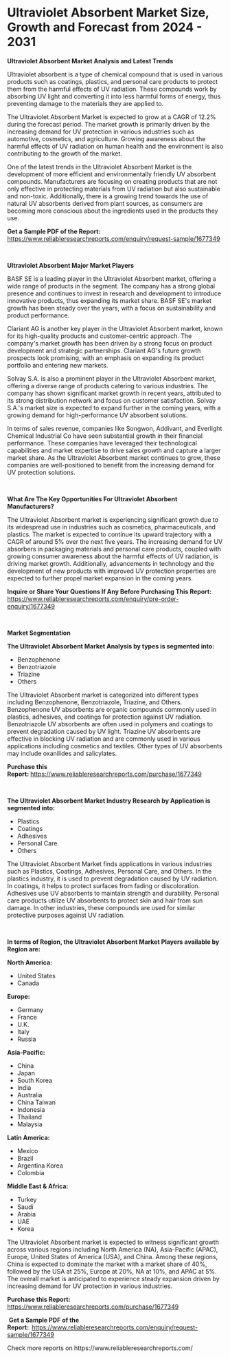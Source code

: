 <p><h1>Ultraviolet Absorbent Market Size, Growth and Forecast from 2024 - 2031</h1></p><p><strong>Ultraviolet Absorbent Market Analysis and Latest Trends</strong></p>
<p><p>Ultraviolet absorbent is a type of chemical compound that is used in various products such as coatings, plastics, and personal care products to protect them from the harmful effects of UV radiation. These compounds work by absorbing UV light and converting it into less harmful forms of energy, thus preventing damage to the materials they are applied to.</p><p>The Ultraviolet Absorbent Market is expected to grow at a CAGR of 12.2% during the forecast period. The market growth is primarily driven by the increasing demand for UV protection in various industries such as automotive, cosmetics, and agriculture. Growing awareness about the harmful effects of UV radiation on human health and the environment is also contributing to the growth of the market.</p><p>One of the latest trends in the Ultraviolet Absorbent Market is the development of more efficient and environmentally friendly UV absorbent compounds. Manufacturers are focusing on creating products that are not only effective in protecting materials from UV radiation but also sustainable and non-toxic. Additionally, there is a growing trend towards the use of natural UV absorbents derived from plant sources, as consumers are becoming more conscious about the ingredients used in the products they use.</p></p>
<p><strong>Get a Sample PDF of the Report:&nbsp;</strong> <a href="https://www.reliableresearchreports.com/enquiry/request-sample/1677349">https://www.reliableresearchreports.com/enquiry/request-sample/1677349</a></p>
<p>&nbsp;</p>
<p><strong>Ultraviolet Absorbent Major Market Players</strong></p>
<p><p>BASF SE is a leading player in the Ultraviolet Absorbent market, offering a wide range of products in the segment. The company has a strong global presence and continues to invest in research and development to introduce innovative products, thus expanding its market share. BASF SE's market growth has been steady over the years, with a focus on sustainability and product performance.</p><p>Clariant AG is another key player in the Ultraviolet Absorbent market, known for its high-quality products and customer-centric approach. The company's market growth has been driven by a strong focus on product development and strategic partnerships. Clariant AG's future growth prospects look promising, with an emphasis on expanding its product portfolio and entering new markets.</p><p>Solvay S.A. is also a prominent player in the Ultraviolet Absorbent market, offering a diverse range of products catering to various industries. The company has shown significant market growth in recent years, attributed to its strong distribution network and focus on customer satisfaction. Solvay S.A.'s market size is expected to expand further in the coming years, with a growing demand for high-performance UV absorbent solutions.</p><p>In terms of sales revenue, companies like Songwon, Addivant, and Everlight Chemical Industrial Co have seen substantial growth in their financial performance. These companies have leveraged their technological capabilities and market expertise to drive sales growth and capture a larger market share. As the Ultraviolet Absorbent market continues to grow, these companies are well-positioned to benefit from the increasing demand for UV protection solutions.</p></p>
<p>&nbsp;</p>
<p><strong>What Are The Key Opportunities For Ultraviolet Absorbent Manufacturers?</strong></p>
<p><p>The Ultraviolet Absorbent market is experiencing significant growth due to its widespread use in industries such as cosmetics, pharmaceuticals, and plastics. The market is expected to continue its upward trajectory with a CAGR of around 5% over the next five years. The increasing demand for UV absorbers in packaging materials and personal care products, coupled with growing consumer awareness about the harmful effects of UV radiation, is driving market growth. Additionally, advancements in technology and the development of new products with improved UV protection properties are expected to further propel market expansion in the coming years.</p></p>
<p><strong>Inquire or Share Your Questions If Any Before Purchasing This Report:</strong> <a href="https://www.reliableresearchreports.com/enquiry/pre-order-enquiry/1677349">https://www.reliableresearchreports.com/enquiry/pre-order-enquiry/1677349</a></p>
<p>&nbsp;</p>
<p><strong>Market Segmentation</strong></p>
<p><strong>The Ultraviolet Absorbent Market Analysis by types is segmented into:</strong></p>
<p><ul><li>Benzophenone</li><li>Benzotriazole</li><li>Triazine</li><li>Others</li></ul></p>
<p><p>The Ultraviolet Absorbent market is categorized into different types including Benzophenone, Benzotriazole, Triazine, and Others. Benzophenone UV absorbents are organic compounds commonly used in plastics, adhesives, and coatings for protection against UV radiation. Benzotriazole UV absorbents are often used in polymers and coatings to prevent degradation caused by UV light. Triazine UV absorbents are effective in blocking UV radiation and are commonly used in various applications including cosmetics and textiles. Other types of UV absorbents may include oxanilides and salicylates.</p></p>
<p><strong>Purchase this Report:&nbsp;</strong><a href="https://www.reliableresearchreports.com/purchase/1677349">https://www.reliableresearchreports.com/purchase/1677349</a></p>
<p>&nbsp;</p>
<p><strong>The Ultraviolet Absorbent Market Industry Research by Application is segmented into:</strong></p>
<p><ul><li>Plastics</li><li>Coatings</li><li>Adhesives</li><li>Personal Care</li><li>Others</li></ul></p>
<p><p>The Ultraviolet Absorbent Market finds applications in various industries such as Plastics, Coatings, Adhesives, Personal Care, and Others. In the plastics industry, it is used to prevent degradation caused by UV radiation. In coatings, it helps to protect surfaces from fading or discoloration. Adhesives use UV absorbents to maintain strength and durability. Personal care products utilize UV absorbents to protect skin and hair from sun damage. In other industries, these compounds are used for similar protective purposes against UV radiation.</p></p>
<p>&nbsp;</p>
<p><strong>In terms of Region, the Ultraviolet Absorbent Market Players available by Region are:</strong></p>
<p>
    <p> <strong> North America: </strong>
        <ul>
            <li>United States</li>
            <li>Canada</li>
        </ul>
        </p> 
    <p> <strong> Europe: </strong>
        <ul>
            <li>Germany</li>
            <li>France</li>
            <li>U.K.</li>
            <li>Italy</li>
            <li>Russia</li>
        </ul>
        </p> 
    <p> <strong> Asia-Pacific: </strong>
        <ul>
            <li>China</li>
            <li>Japan</li>
            <li>South Korea</li>
            <li>India</li>
            <li>Australia</li>
            <li>China Taiwan</li>
            <li>Indonesia</li>
            <li>Thailand</li>
            <li>Malaysia</li>
        </ul>
        </p> 
    <p> <strong> Latin America: </strong>
        <ul>
            <li>Mexico</li>
            <li>Brazil</li>
            <li>Argentina Korea</li>
            <li>Colombia</li>
        </ul>
        </p> 
    <p> <strong> Middle East & Africa: </strong>
        <ul>
            <li>Turkey</li>
            <li>Saudi</li>
            <li>Arabia</li>
            <li>UAE</li>
            <li>Korea</li>
        </ul>
    </p>
    </p>
<p><p>The Ultraviolet Absorbent market is expected to witness significant growth across various regions including North America (NA), Asia-Pacific (APAC), Europe, United States of America (USA), and China. Among these regions, China is expected to dominate the market with a market share of 40%, followed by the USA at 25%, Europe at 20%, NA at 10%, and APAC at 5%. The overall market is anticipated to experience steady expansion driven by increasing demand for UV protection in various industries.</p></p>
<p><strong>Purchase this Report: </strong><a href="https://www.reliableresearchreports.com/purchase/1677349">https://www.reliableresearchreports.com/purchase/1677349</a></p>
<p>&nbsp;<strong>Get a Sample PDF of the Report:&nbsp;&nbsp;</strong><a href="https://www.reliableresearchreports.com/enquiry/request-sample/1677349">https://www.reliableresearchreports.com/enquiry/request-sample/1677349</a></p>
<p><strong></strong></p>
<p>Check more reports on https://www.reliableresearchreports.com/</p>